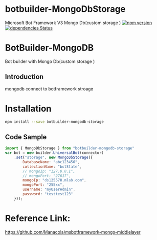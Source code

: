 
# botbuilder-MongoDbStorage
Microsoft Bot Framework V3 Mongo Db(custom storage )
[![npm version](https://badge.fury.io/js/botbuilder-mongodb-storage.svg)](https://badge.fury.io/js/botbuilder-mongodb-storage)
[![dependencies Status](https://david-dm.org/Wolke/botbuilder-mongodb-storage/status.svg)](https://david-dm.org/Wolke/botbuilder-mongodb-storage)

# BotBuilder-MongoDB
Bot builder with Mongo Db(custom storage )

## Introduction 
mongodb connect to botframework stroage


# Installation

```bash
npm install --save botbuilder-mongodb-storage
```


## Code Sample

```js
import { MongoDbStorage } from "botbuilder-mongodb-storage"
var bot = new builder.UniversalBot(connector)
    .set("storage", new MongoDbStorage({
        DatabaseName: "abc123456",
        collectionName: "botState",
        // mongoIp: "127.0.0.1",
        // mongoPort: "27017",
        mongoIp: "ds125578.mlab.com",
        mongoPort: "255xx",
        username: "myUserAdmin",
        password: "testtest123"
    }));

```

# Reference Link:
https://github.com/Manacola/msbotframework-mongo-middlelayer
